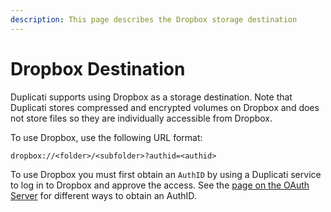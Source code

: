 ```yaml
---
description: This page describes the Dropbox storage destination
---
```


# Dropbox Destination

Duplicati supports using Dropbox as a storage destination. Note that Duplicati stores compressed and encrypted volumes on Dropbox and does not store files so they are individually accessible from Dropbox.

To use Dropbox, use the following URL format:

```
dropbox://<folder>/<subfolder>?authid=<authid>
```

To use Dropbox you must first obtain an `AuthID` by using a Duplicati service to log in to Dropbox and approve the access. See the [page on the OAuth Server](../../duplicati-programs/oauth-server.md) for different ways to obtain an AuthID.
